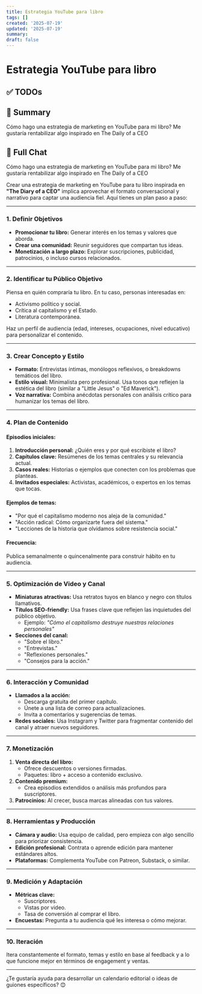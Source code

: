 ```yaml
---
title: Estrategia YouTube para libro
tags: []
created: '2025-07-19'
updated: '2025-07-19'
summary:
draft: false
---
```


# Estrategia YouTube para libro

## ✅ TODOs


## 📌 Summary
Cómo hago una estrategia de marketing en YouTube para mi libro? Me gustaría rentabilizar algo inspirado en The Daily of a CEO

## 🧠 Full Chat


Cómo hago una estrategia de marketing en YouTube para mi libro? Me gustaría rentabilizar algo inspirado en The Daily of a CEO



Crear una estrategia de marketing en YouTube para tu libro inspirada en **"The Diary of a CEO"** implica aprovechar el formato conversacional y narrativo para captar una audiencia fiel. Aquí tienes un plan paso a paso:

---

### **1. Definir Objetivos**
- **Promocionar tu libro:** Generar interés en los temas y valores que aborda.
- **Crear una comunidad:** Reunir seguidores que compartan tus ideas.
- **Monetización a largo plazo:** Explorar suscripciones, publicidad, patrocinios, o incluso cursos relacionados.

---

### **2. Identificar tu Público Objetivo**
Piensa en quién compraría tu libro. En tu caso, personas interesadas en:
- Activismo político y social.
- Crítica al capitalismo y el Estado.
- Literatura contemporánea.

Haz un perfil de audiencia (edad, intereses, ocupaciones, nivel educativo) para personalizar el contenido.

---

### **3. Crear Concepto y Estilo**
- **Formato:** Entrevistas íntimas, monólogos reflexivos, o breakdowns temáticos del libro.
- **Estilo visual:** Minimalista pero profesional. Usa tonos que reflejen la estética del libro (similar a "Little Jesus" o "Ed Maverick").
- **Voz narrativa:** Combina anécdotas personales con análisis crítico para humanizar los temas del libro.

---

### **4. Plan de Contenido**
#### Episodios iniciales:
1. **Introducción personal:** ¿Quién eres y por qué escribiste el libro?
2. **Capítulos clave:** Resúmenes de los temas centrales y su relevancia actual.
3. **Casos reales:** Historias o ejemplos que conecten con los problemas que planteas.
4. **Invitados especiales:** Activistas, académicos, o expertos en los temas que tocas.

#### Ejemplos de temas:
- "Por qué el capitalismo moderno nos aleja de la comunidad."
- "Acción radical: Cómo organizarte fuera del sistema."
- "Lecciones de la historia que olvidamos sobre resistencia social."

#### Frecuencia:
Publica semanalmente o quincenalmente para construir hábito en tu audiencia.

---

### **5. Optimización de Video y Canal**
- **Miniaturas atractivas:** Usa retratos tuyos en blanco y negro con títulos llamativos.
- **Títulos SEO-friendly:** Usa frases clave que reflejen las inquietudes del público objetivo.
  - Ejemplo: *"Cómo el capitalismo destruye nuestras relaciones personales"*
- **Secciones del canal:** 
  - "Sobre el libro."
  - "Entrevistas."
  - "Reflexiones personales."
  - "Consejos para la acción."

---

### **6. Interacción y Comunidad**
- **Llamados a la acción:** 
  - Descarga gratuita del primer capítulo.
  - Únete a una lista de correo para actualizaciones.
  - Invita a comentarios y sugerencias de temas.
- **Redes sociales:** Usa Instagram y Twitter para fragmentar contenido del canal y atraer nuevos seguidores.

---

### **7. Monetización**
1. **Venta directa del libro:** 
   - Ofrece descuentos o versiones firmadas.
   - Paquetes: libro + acceso a contenido exclusivo.
2. **Contenido premium:** 
   - Crea episodios extendidos o análisis más profundos para suscriptores.
3. **Patrocinios:** Al crecer, busca marcas alineadas con tus valores.

---

### **8. Herramientas y Producción**
- **Cámara y audio:** Usa equipo de calidad, pero empieza con algo sencillo para priorizar consistencia.
- **Edición profesional:** Contrata o aprende edición para mantener estándares altos.
- **Plataformas:** Complementa YouTube con Patreon, Substack, o similar.

---

### **9. Medición y Adaptación**
- **Métricas clave:**
  - Suscriptores.
  - Vistas por video.
  - Tasa de conversión al comprar el libro.
- **Encuestas:** Pregunta a tu audiencia qué les interesa o cómo mejorar.

---

### **10. Iteración**
Itera constantemente el formato, temas y estilo en base al feedback y a lo que funcione mejor en términos de engagement y ventas.

---

¿Te gustaría ayuda para desarrollar un calendario editorial o ideas de guiones específicos? 😊